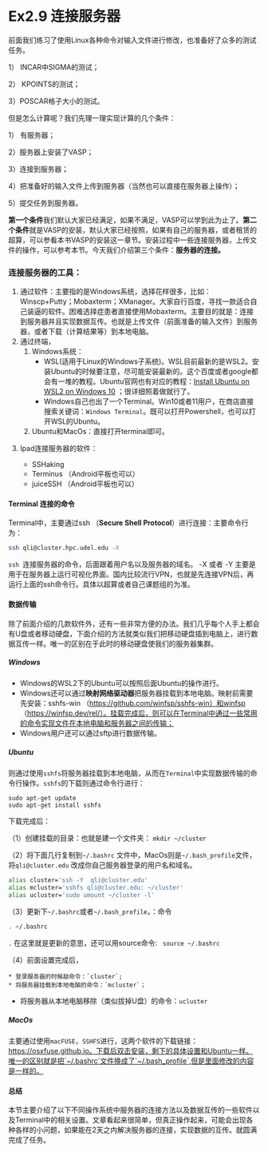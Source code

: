 # Ex2.9 连接服务器

前面我们练习了使用Linux各种命令对输入文件进行修改，也准备好了众多的测试任务。

1） INCAR中SIGMA的测试；

2） KPOINTS的测试；

3）POSCAR格子大小的测试。

但是怎么计算呢？我们先理一理实现计算的几个条件：

1） 有服务器；

2）服务器上安装了VASP；

3）连接到服务器；

4）把准备好的输入文件上传到服务器（当然也可以直接在服务器上操作）；

5）提交任务到服务器。

**第一个条件**我们默认大家已经满足，如果不满足，VASP可以学到此为止了。**第二个条件**就是VASP的安装，默认大家已经按照，如果有自己的服务器，或者租赁的超算，可以参看本书VASP的安装这一章节。安装过程中一些连接服务器，上传文件的操作，可以参考本节。今天我们介绍第三个条件：**服务器的连接。**



### 连接服务器的工具：

1) 通过软件：主要指的是Windows系统，选择花样很多，比如：Winscp+Putty；Mobaxterm；XManager。大家自行百度，寻找一款适合自己装逼的软件。困难选择症患者直接使用Mobaxterm。主要目的就是：连接到服务器并且实现数据互传。也就是上传文件（前面准备的输入文件）到服务器，或者下载（计算结果等）到本地电脑。
2) 通过终端，
   1) Windows系统：
      * WSL(适用于Linux的Windows子系统)。WSL目前最新的是WSL2。安装Ubuntu的时候要注意，尽可能安装最新的。这个百度或者google都会有一堆的教程。Ubuntu官网也有对应的教程：[Install Ubuntu on WSL2 on Windows 10](https://ubuntu.com/tutorials/install-ubuntu-on-wsl2-on-windows-10) ；很详细照着做就行了。
      * Windows自己也出了一个Terminal。Win10或者11用户，在商店直接搜索关键词：`Windows Terminal`。既可以打开Powershell，也可以打开WSL的Ubuntu。
   2) Ubuntu和MacOs：直接打开terminal即可。

3. Ipad连接服务器的软件：

   * SSHaking
   * Terminus （Android平板也可以）
   * juiceSSH  （Android平板也可以）

   

#### Terminal 连接的命令

Terminal中，主要通过ssh （**Secure Shell Protocol**）进行连接：主要命令行为：

```bash
ssh qli@cluster.hpc.udel.edu -X 
```

`ssh `连接服务器的命令，后面跟着用户名以及服务器的域名。 -X 或者 -Y 主要是用于在服务器上运行可视化界面。国内比较流行VPN，也就是先连接VPN后，再运行上面的ssh命令行。具体以超算或者自己课题组的为准。



#### 数据传输

除了前面介绍的几款软件外，还有一些非常方便的办法。我们几乎每个人手上都会有U盘或者移动硬盘，下面介绍的方法就类似我们把移动硬盘插到电脑上，进行数据互传一样。唯一的区别在于此时的移动硬盘使我们的服务器集群。

##### Windows

* Windows的WSL2下的Ubuntu可以按照后面Ubuntu的操作进行。
* Windows还可以通过**映射网络驱动器**把服务器挂载到本地电脑。映射前需要先安装：sshfs-win （https://github.com/winfsp/sshfs-win）和winfsp （https://winfsp.dev/rel/）。挂载完成后，则可以在Terminal中通过一些常用的命令实现文件在本地电脑和服务器之间的传输；
* Windows用户还可以通过sftp进行数据传输。

##### Ubuntu

则通过使用`sshfs`将服务器挂载到本地电脑，从而在`Terminal`中实现数据传输的命令行操作。`sshfs`的下载则通过命令行进行：

```
sudo apt-get update
sudo apt-get install sshfs
```

下载完成后：

（1）创建挂载的目录：也就是建一个文件夹： `mkdir ~/cluster `

（2）将下面几行复制到`~/.bashrc` 文件中，MacOs则是`~/.bash_profile`文件，将`qli@cluster.edu` 改成你自己服务器登录的用户名和域名。

```bash
alias cluster='ssh -Y  qli@cluster.edu'
alias mcluster='sshfs qli@cluster.edu: ~/cluster'
alias ucluster='sudo umount ~/cluster -l'
```

（3）更新下`~/.bashrc`或者`~/.bash_profile`，：命令

```bash
. ~/.bashrc
```

 `.` 在这里就是更新的意思，还可以用source命令: ` source ~/.bashrc`

（4）前面设置完成后，

	* 登录服务器的时候敲命令：`cluster`; 
	* 将服务器挂载到本地电脑的命令：`mcluster`；

* 将服务器从本地电脑移除（类似拔掉U盘）的命令：`ucluster`

##### MacOs

主要通过使用`macFUSE`，`SSHFS`进行，这两个软件的下载链接：https://osxfuse.github.io。下载后双击安装，剩下的具体设置和Ubuntu一样。唯一的区别就是把`~/.bashrc`文件换成了`~/.bash_profile`,但是里面修改的内容是一样的。



#### 总结

本节主要介绍了以下不同操作系统中服务器的连接方法以及数据互传的一些软件以及Terminal中的相关设置。文章看起来很简单，但真正操作起来，可能会出现各种各样的小问题，如果能在2天之内解决服务器的连接，实现数据的互传。就圆满完成了任务。
